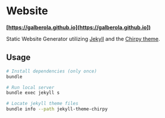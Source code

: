 # Website

**[https://galberola.github.io](https://galberola.github.io])**

Static Website Generator utilizing [Jekyll](https://jekyllrb.com/) and the [Chirpy theme](https://chirpy.cotes.page/posts/getting-started/).

## Usage

```bash
# Install dependencies (only once)
bundle

# Run local server
bundle exec jekyll s

# Locate jekyll theme files
bundle info --path jekyll-theme-chirpy
```
